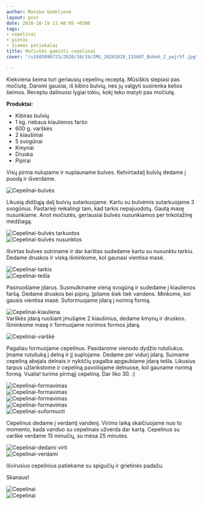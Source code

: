 ```yaml
---
author: Monika Godelienė
layout: post
date: 2020-10-19 11:40:05 +0300
tags:
- cepelinai
- pietūs
- žiemos patiekalai
title: Močiutės gaminti cepelinai
cover: "/v1603096723/2020/10/19/IMG_20201018_135607_Bokeh_2_ywjr5f.jpg"

---
```

Kiekviena šeima turi geriausių cepelinų receptą. Mūsiškis slepiasi pas močiutę. Daromi gausiai, iš kibiro bulvių, nes jų valgyti susirenka kelios šeimos. Receptu dalinuosi lygiai tokiu, kokį teko matyti pas močiutę.

**Produktai:**

* <span itemprop="recipeIngredient">Kibiras bulvių</span>
* <span itemprop="recipeIngredient">1 kg. riebaus kiaulienos faršo</span>
* <span itemprop="recipeIngredient">600 g. varškės</span>
* <span itemprop="recipeIngredient">2 kiaušiniai</span>
* <span itemprop="recipeIngredient">5 svogūnai</span>
* <span itemprop="recipeIngredient">Kmynai</span>
* <span itemprop="recipeIngredient">Druska</span>
* <span itemprop="recipeIngredient">Pipirai</span>

Visų pirma nulupame ir nuplauname bulves. Ketvirtadalį bulvių dedame į puodą ir išverdame.  
  
![Cepelinai-bulvės](https://res.cloudinary.com/monikagod/image/upload/v1603096738/2020/10/19/IMG_20201018_112816_Bokeh_2_k0oiou.jpg)  

Likusią didžiąją dalį bulvių sutarkuojame. Kartu su bulvėmis sutarkuojame 3 svogūnus. Pastarieji reikalingi tam, kad tarkis nepajuodotų. Gautą masę nusunkiame. Anot močiutės, geriausiai bulvės nusunkiamos per trikotažinę medžiagą.  
  
![Cepelinai-bulvės tarkuotos](https://res.cloudinary.com/monikagod/image/upload/v1603096722/2020/10/19/IMG_20201018_115406_Bokeh_2_bjnbsy.jpg)  
![Cepelinai-bulvės nusunktos](https://res.cloudinary.com/monikagod/image/upload/v1603096722/2020/10/19/IMG_20201018_120707_Bokeh_2_brkmfz.jpg)
  
Išvirtas bulves sutriname ir dar karštas sudedame kartu su nusunktu tarkiu. Dedame druskos ir viską išminkome, kol gaunasi vientisa masė.  
  
![Cepelinai-tarkis](https://res.cloudinary.com/monikagod/image/upload/v1603096722/2020/10/19/IMG_20201018_123038_Bokeh_2_m0vnbt.jpg)  
![Cepelinai-tešla](https://res.cloudinary.com/monikagod/image/upload/v1603096722/2020/10/19/IMG_20201018_123201_gubasc.jpg)
  
Pasiruošiame įdarus. Susmulkiname vieną svogūną ir sudedame į kiaulienos faršą. Dedame druskos bei pipirų. Įpilame šiek tiek vandens. Minkome, kol gausis vientisa masė. Suformuojame įdarą į norimą formą.  
  
![Cepelinai-kiauliena](https://res.cloudinary.com/monikagod/image/upload/v1603096738/2020/10/19/IMG_20201018_111038_Bokeh_2_uly5pb.jpg)  
Varškės įdarą ruošiant įmušąme 2 kiaušinius, dedame kmynų ir druskos. Išminkome masę ir formuojame norimos formos įdarą.  
  
![Cepelinai-varškė](https://res.cloudinary.com/monikagod/image/upload/v1603096737/2020/10/19/IMG_20201018_111021_Bokeh_2_r1s54v.jpg)  

Pagaliau formuojame cepelinus. Pasidarome vienodo dydžio rutuliukus. Įmame rutuliuką į delną ir jį suplojame. Dedame per vidurį įdarą. Suimame cepeliną abejais delnais ir nykščių pagalba apgaubiame įdarą tešla. Likusius tarpus užlankstome ir cepeliną pavoliojame delnuose, kol gauname norimą formą. Vualia! turime pirmąjį cepeliną. Dar liko 30. :)  
  
![Cepelinai-formavimas](https://res.cloudinary.com/monikagod/image/upload/v1603096722/2020/10/19/IMG_20201018_123918_Bokeh_2_bh4hvo.jpg)  
![Cepelinai-formavimas](https://res.cloudinary.com/monikagod/image/upload/v1603096722/2020/10/19/IMG_20201018_123924_Bokeh_2_ag4t6a.jpg)  
![Cepelinai-formavimas](https://res.cloudinary.com/monikagod/image/upload/v1603096722/2020/10/19/IMG_20201018_123931_Bokeh_2_ofy0us.jpg)  
![Cepelinai-formavimas](https://res.cloudinary.com/monikagod/image/upload/v1603096722/2020/10/19/IMG_20201018_123936_Bokeh_2_kz39am.jpg)  
![Cepelinai-suformuoti](https://res.cloudinary.com/monikagod/image/upload/v1603096722/2020/10/19/IMG_20201018_124815_Bokeh_2_vlww6y.jpg)  

Cepelinus dedame į verdantį vandenį. Virimo laiką skaičiuojame nuo to momento, kada vanduo su cepelinais užverda dar kartą. Cepelinus su varške verdame 15 minučių, su mėsa 25 minutes.  
  
![Cepelinai-dedami virti](https://res.cloudinary.com/monikagod/image/upload/v1603096723/2020/10/19/IMG_20201018_132445_Bokeh_2_irduuc.jpg)  
![Cepelinai-verdami](https://res.cloudinary.com/monikagod/image/upload/v1603096723/2020/10/19/IMG_20201018_134720_Bokeh_2_zh6elw.jpg)  

Išvirusius cepelinius patiekame su spigučių ir grietinės padažu.  
  
Skanaus!  
  
![Cepelinai](https://res.cloudinary.com/monikagod/image/upload/v1603096723/2020/10/19/IMG_20201018_140928_Bokeh_2_dnchzc.jpg)  
![Cepelinai](https://res.cloudinary.com/monikagod/image/upload/v1603096723/2020/10/19/IMG_20201018_135607_Bokeh_2_ywjr5f.jpg)